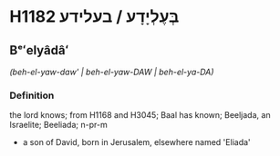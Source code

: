 # H1182 בְּעֶלְיָדָע / בעלידע

## Bᵉʻelyâdâʻ

_(beh-el-yaw-daw' | beh-el-yaw-DAW | beh-el-ya-DA)_

### Definition

the lord knows; from H1168 and H3045; Baal has known; Beeljada, an Israelite; Beeliada; n-pr-m

- a son of David, born in Jerusalem, elsewhere named 'Eliada'
